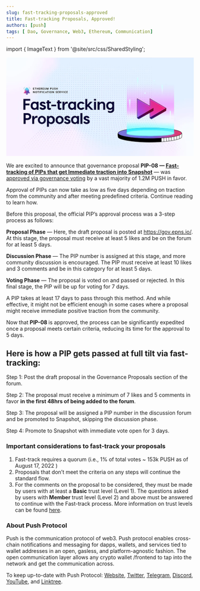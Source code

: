 ```yaml
---
slug: fast-tracking-proposals-approved
title: Fast-tracking Proposals, Approved!
authors: [push]
tags: [ Dao, Governance, Web3, Ethereum, Communication]
---
```

import { ImageText } from '@site/src/css/SharedStyling';

![Docusaurus Image](./cover-image.webp)

<!--truncate-->

We are excited to announce that governance proposal <b>PIP-08 — [Fast-tracking of PIPs that get Immediate traction into Snapshot](https://gov.epns.io/t/fast-tracking-of-pips-that-get-immediate-traction-into-snapshot/688)</b> — was [approved via governance voting](https://snapshot.org/#/epns.eth/proposal/0x957d3355d4f402bc6f509166726fd4f2823e04af915ee1f52a3d0eb16a22aead) by a vast majority of 1.2M PUSH in favor.

Approval of PIPs can now take as low as five days depending on traction from the community and after meeting predefined criteria. Continue reading to learn how.

Before this proposal, the official PIP’s approval process was a 3-step process as follows:

<b>Proposal Phase</b> — Here, the draft proposal is posted at https://gov.epns.io/. At this stage, the proposal must receive at least 5 likes and be on the forum for at least 5 days.

<b>Discussion Phase</b> — The PIP number is assigned at this stage, and more community discussion is encouraged. The PIP must receive at least 10 likes and 3 comments and be in this category for at least 5 days.

<b>Voting Phase</b> — The proposal is voted on and passed or rejected. In this final stage, the PIP will be up for voting for 7 days.

A PIP takes at least 17 days to pass through this method. And while effective, it might not be efficient enough in some cases where a proposal might receive immediate positive traction from the community.

Now that <b>PIP-08 </b>is approved, the process can be significantly expedited once a proposal meets certain criteria, reducing its time for the approval to 5 days.

## Here is how a PIP gets passed at full tilt via fast-tracking:
Step 1: Post the draft proposal in the Governance Proposals section of the forum.

Step 2: The proposal must receive a minimum of 7 likes and 5 comments in favor <b>in the first 48hrs of being added to the forum</b>.

Step 3: The proposal will be assigned a PIP number in the discussion forum and be promoted to Snapshot, skipping the discussion phase.

Step 4: Promote to Snapshot with immediate vote open for 3 days.

### Important considerations to fast-track your proposals
1. Fast-track requires a quorum (i.e., 1% of total votes ~ 153k PUSH as of August 17, 2022 )
2. Proposals that don’t meet the criteria on any steps will continue the standard flow.
3. For the comments on the proposal to be considered, they must be made by users with at least a <b>Basic</b> trust level (Level 1). The questions asked by users with<b> Member</b> trust level (Level 2) and above must be answered to continue with the Fast-track process. More information on trust levels can be found [here](https://blog.discourse.org/2018/06/understanding-discourse-trust-levels/).

### About Push Protocol

Push is the communication protocol of web3. Push protocol enables cross-chain notifications and messaging for dapps, wallets, and services tied to wallet addresses in an open, gasless, and platform-agnostic fashion. The open communication layer allows any crypto wallet /frontend to tap into the network and get the communication across.

To keep up-to-date with Push Protocol: [Website](https://push.org/), [Twitter](https://twitter.com/pushprotocol), [Telegram](https://t.me/epnsproject), [Discord](https://discord.gg/pushprotocol), [YouTube](https://www.youtube.com/c/EthereumPushNotificationService), and [Linktree](https://linktr.ee/pushprotocol).
